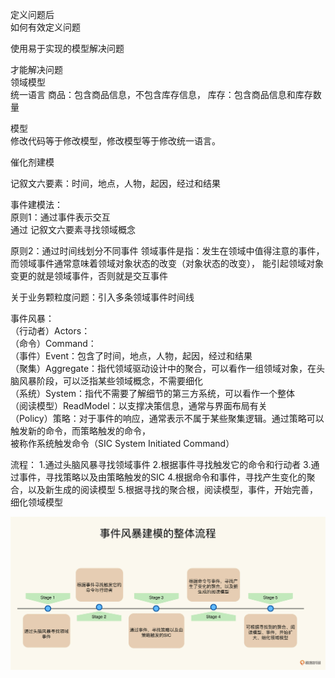 定义问题后  
如何有效定义问题  


使用易于实现的模型解决问题  


才能解决问题  
领域模型  
统一语言 商品：包含商品信息，不包含库存信息， 库存：包含商品信息和库存数量  


模型  
修改代码等于修改模型，修改模型等于修改统一语言。  

催化剂建模  

记叙文六要素：时间，地点，人物，起因，经过和结果  

事件建模法：  
原则1：通过事件表示交互  
通过 记叙文六要素寻找领域概念  

原则2：通过时间线划分不同事件
领域事件是指：发生在领域中值得注意的事件，而领域事件通常意味着领域对象状态的改变（对象状态的改变），
能引起领域对象变更的就是领域事件，否则就是交互事件  

关于业务颗粒度问题：引入多条领域事件时间线



事件风暴：  
（行动者）Actors：  
（命令）Command：   
（事件）Event：包含了时间，地点，人物，起因，经过和结果  
（聚集）Aggregate：指代领域驱动设计中的聚合，可以看作一组领域对象，在头脑风暴阶段，可以泛指某些领域概念，不需要细化  
（系统）System：指代不需要了解细节的第三方系统，可以看作一个整体  
（阅读模型）ReadModel：以支撑决策信息，通常与界面布局有关  
（Policy）策略：对于事件的响应，通常表示不属于某些聚集逻辑。通过策略可以触发新的命令，而策略触发的命令，    
                被称作系统触发命令（SIC System Initiated Command） 

流程：
1.通过头脑风暴寻找领域事件
2.根据事件寻找触发它的命令和行动者
3.通过事件，寻找策略以及由策略触发的SIC
4.根据命令和事件，寻找产生变化的聚合，以及新生成的阅读模型
5.根据寻找的聚合根，阅读模型，事件，开始完善，细化领域模型  

![图片](../img/8x-2-8-11.webp)

